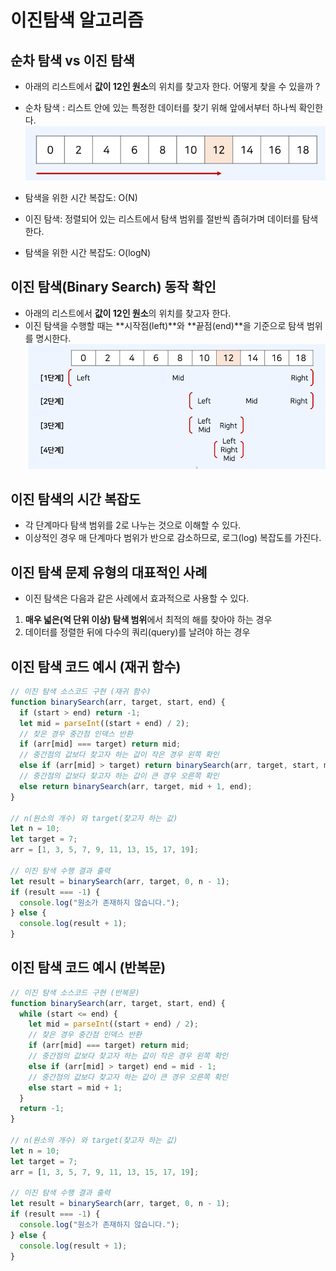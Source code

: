 # 이진탐색 알고리즘

## 순차 탐색 vs 이진 탐색

- 아래의 리스트에서 **값이 12인 원소**의 위치를 찾고자 한다. 어떻게 찾을 수 있을까 ?
- 순차 탐색 : 리스트 안에 있는 특정한 데이터를 찾기 위해 앞에서부터 하나씩 확인한다.
  ![순차탐색](./순차탐색.png)
- 탐색을 위한 시간 복잡도: O(N)

- 이진 탐색: 정렬되어 있는 리스트에서 탐색 범위를 절반씩 좁혀가며 데이터를 탐색한다.
- 탐색을 위한 시간 복잡도: O(logN)

## 이진 탐색(Binary Search) 동작 확인

- 아래의 리스트에서 **값이 12인 원소**의 위치를 찾고자 한다.
- 이진 탐색을 수행할 때는 **시작점(left)**와 **끝점(end)**을 기준으로 탐색 범위를 명시한다.
  ![이진탐색](./이진탐색.png)

## 이진 탐색의 시간 복잡도

- 각 단계마다 탐색 범위를 2로 나누는 것으로 이해할 수 있다.
- 이상적인 경우 매 단계마다 범위가 반으로 감소하므로, 로그(log) 복잡도를 가진다.

## 이진 탐색 문제 유형의 대표적인 사례

- 이진 탐색은 다음과 같은 사례에서 효과적으로 사용할 수 있다.

1. **매우 넓은(억 단위 이상) 탐색 범위**에서 최적의 해를 찾아야 하는 경우
2. 데이터를 정렬한 뒤에 다수의 쿼리(query)를 날려야 하는 경우

## 이진 탐색 코드 예시 (재귀 함수)

```js
// 이진 탐색 소스코드 구현 (재귀 함수)
function binarySearch(arr, target, start, end) {
  if (start > end) return -1;
  let mid = parseInt((start + end) / 2);
  // 찾은 경우 중간점 인덱스 반환
  if (arr[mid] === target) return mid;
  // 중간점의 값보다 찾고자 하는 값이 작은 경우 왼쪽 확인
  else if (arr[mid] > target) return binarySearch(arr, target, start, mid - 1);
  // 중간점의 값보다 찾고자 하는 값이 큰 경우 오른쪽 확인
  else return binarySearch(arr, target, mid + 1, end);
}

// n(원소의 개수) 와 target(찾고자 하는 값)
let n = 10;
let target = 7;
arr = [1, 3, 5, 7, 9, 11, 13, 15, 17, 19];

// 이진 탐색 수행 결과 출력
let result = binarySearch(arr, target, 0, n - 1);
if (result === -1) {
  console.log("원소가 존재하지 않습니다.");
} else {
  console.log(result + 1);
}
```

## 이진 탐색 코드 예시 (반복문)

```js
// 이진 탐색 소스코드 구현 (반복문)
function binarySearch(arr, target, start, end) {
  while (start <= end) {
    let mid = parseInt((start + end) / 2);
    // 찾은 경우 중간점 인덱스 반환
    if (arr[mid] === target) return mid;
    // 중간점의 값보다 찾고자 하는 값이 작은 경우 왼쪽 확인
    else if (arr[mid] > target) end = mid - 1;
    // 중간점의 값보다 찾고자 하는 값이 큰 경우 오른쪽 확인
    else start = mid + 1;
  }
  return -1;
}

// n(원소의 개수) 와 target(찾고자 하는 값)
let n = 10;
let target = 7;
arr = [1, 3, 5, 7, 9, 11, 13, 15, 17, 19];

// 이진 탐색 수행 결과 출력
let result = binarySearch(arr, target, 0, n - 1);
if (result === -1) {
  console.log("원소가 존재하지 않습니다.");
} else {
  console.log(result + 1);
}
```

